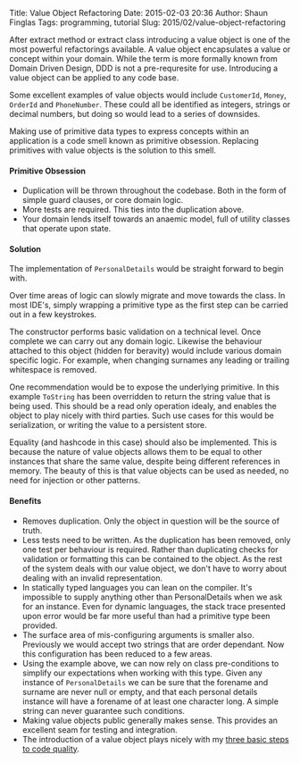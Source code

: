 Title: Value Object Refactoring
Date: 2015-02-03 20:36
Author: Shaun Finglas
Tags:  programming, tutorial
Slug: 2015/02/value-object-refactoring

After extract method or extract class introducing a value object is one
of the most powerful refactorings available. A value object encapsulates
a value or concept within your domain. While the term is more formally
known from Domain Driven Design, DDD is not a pre-requresite for use.
Introducing a value object can be applied to any code base.

Some excellent examples of value objects would include `CustomerId`,
`Money`, `OrderId` and `PhoneNumber`. These could all be identified as
integers, strings or decimal numbers, but doing so would lead to a
series of downsides.

Making use of primitive data types to express concepts within an
application is a code smell known as primitive obsession. Replacing
primitives with value objects is the solution to this smell.

#### Primitive Obsession

-   Duplication will be thrown throughout the codebase. Both in the form
    of simple guard clauses, or core domain logic.
-   More tests are required. This ties into the duplication above.
-   Your domain lends itself towards an anaemic model, full of utility
    classes that operate upon state.

#### Solution

<script src="https://gist.github.com/Finglas/e36d0ffc473d1dc12088.js"></script>
The implementation of `PersonalDetails` would be straight forward to
begin with.

<script src="https://gist.github.com/Finglas/5a37ae3fe12211d2b527.js"></script>
Over time areas of logic can slowly migrate and move towards the class.
In most IDE's, simply wrapping a primitive type as the first step can be
carried out in a few keystrokes.

The constructor performs basic validation on a technical level. Once
complete we can carry out any domain logic. Likewise the behaviour
attached to this object (hidden for beravity) would include various
domain specific logic. For example, when changing surnames any leading
or trailing whitespace is removed.

One recommendation would be to expose the underlying primitive. In this
example `ToString` has been overridden to return the string value that
is being used. This should be a read only operation idealy, and enables
the object to play nicely with third parties. Such use cases for this
would be serialization, or writing the value to a persistent store.

Equality (and hashcode in this case) should also be implemented. This is
because the nature of value objects allows them to be equal to other
instances that share the same value, despite being different references
in memory. The beauty of this is that value objects can be used as
needed, no need for injection or other patterns.

#### Benefits

-   Removes duplication. Only the object in question will be the source
    of truth.
-   Less tests need to be written. As the duplication has been removed,
    only one test per behaviour is required. Rather than duplicating
    checks for validation or formatting this can be contained to the
    object. As the rest of the system deals with our value object, we
    don't have to worry about dealing with an invalid representation.
-   In statically typed languages you can lean on the compiler. It's
    impossible to supply anything other than PersonalDetails when we ask
    for an instance. Even for dynamic languages, the stack trace
    presented upon error would be far more useful than had a primitive
    type been provided.
-   The surface area of mis-configuring arguments is smaller also.
    Previously we would accept two strings that are order dependant. Now
    this configuration has been reduced to a few areas.
-   Using the example above, we can now rely on class pre-conditions to
    simplify our expectations when working with this type. Given any
    instance of `PersonalDetails` we can be sure that the forename and
    surname are never null or empty, and that each personal details
    instance will have a forename of at least one character long. A
    simple string can never guarantee such conditions.
-   Making value objects public generally makes sense. This provides an
    excellent seam for testing and integration.
-   The introduction of a value object plays nicely with my [three basic
    steps to code
    quality](http://blog.shaunfinglas.co.uk/2014/12/three-steps-to-code-quality-via-tdd.html).